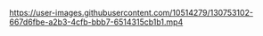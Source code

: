 

https://user-images.githubusercontent.com/10514279/130753102-667d6fbe-a2b3-4cfb-bbb7-6514315cb1b1.mp4

